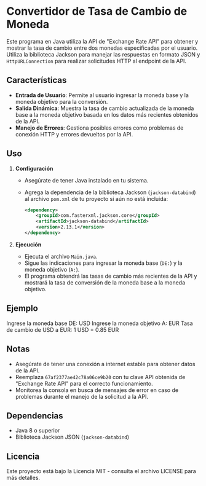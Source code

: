 # Convertidor de Tasa de Cambio de Moneda

Este programa en Java utiliza la API de "Exchange Rate API" para obtener y mostrar la tasa de cambio entre dos monedas especificadas por el usuario. Utiliza la biblioteca Jackson para manejar las respuestas en formato JSON y `HttpURLConnection` para realizar solicitudes HTTP al endpoint de la API.

## Características

- **Entrada de Usuario**: Permite al usuario ingresar la moneda base y la moneda objetivo para la conversión.
- **Salida Dinámica**: Muestra la tasa de cambio actualizada de la moneda base a la moneda objetivo basada en los datos más recientes obtenidos de la API.
- **Manejo de Errores**: Gestiona posibles errores como problemas de conexión HTTP y errores devueltos por la API.

## Uso

1. **Configuración**
   - Asegúrate de tener Java instalado en tu sistema.
   - Agrega la dependencia de la biblioteca Jackson (`jackson-databind`) al archivo `pom.xml` de tu proyecto si aún no está incluida:

     ```xml
     <dependency>
         <groupId>com.fasterxml.jackson.core</groupId>
         <artifactId>jackson-databind</artifactId>
         <version>2.13.1</version>
     </dependency>
     ```

2. **Ejecución**
   - Ejecuta el archivo `Main.java`.
   - Sigue las indicaciones para ingresar la moneda base (`DE:`) y la moneda objetivo (`A:`).
   - El programa obtendrá las tasas de cambio más recientes de la API y mostrará la tasa de conversión de la moneda base a la moneda objetivo.

## Ejemplo
Ingrese la moneda base
DE: USD
Ingrese la moneda objetivo
A: EUR
Tasa de cambio de USD a EUR:
1 USD = 0.85 EUR

## Notas

- Asegúrate de tener una conexión a internet estable para obtener datos de la API.
- Reemplaza `67af2377ae42c78a06ce9b20` con tu clave API obtenida de "Exchange Rate API" para el correcto funcionamiento.
- Monitorea la consola en busca de mensajes de error en caso de problemas durante el manejo de la solicitud a la API.

## Dependencias

- Java 8 o superior
- Biblioteca Jackson JSON (`jackson-databind`)

## Licencia

Este proyecto está bajo la Licencia MIT - consulta el archivo LICENSE para más detalles.
